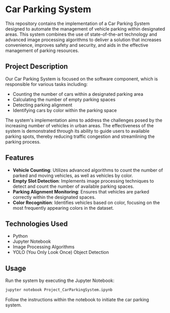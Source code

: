 # Car Parking System

This repository contains the implementation of a Car Parking System designed to automate the management of vehicle parking within designated areas. This system combines the use of state-of-the-art technology and advanced image processing algorithms to deliver a solution that increases convenience, improves safety and security, and aids in the effective management of parking resources.

## Project Description

Our Car Parking System is focused on the software component, which is responsible for various tasks including:

- Counting the number of cars within a designated parking area
- Calculating the number of empty parking spaces
- Detecting parking alignment
- Identifying cars by color within the parking space

The system's implementation aims to address the challenges posed by the increasing number of vehicles in urban areas. The effectiveness of the system is demonstrated through its ability to guide users to available parking spots, thereby reducing traffic congestion and streamlining the parking process.

## Features

- **Vehicle Counting**: Utilizes advanced algorithms to count the number of parked and moving vehicles, as well as vehicles by color.
- **Empty Slot Detection**: Implements image processing techniques to detect and count the number of available parking spaces.
- **Parking Alignment Monitoring**: Ensures that vehicles are parked correctly within the designated spaces.
- **Color Recognition**: Identifies vehicles based on color, focusing on the most frequently appearing colors in the dataset.

## Technologies Used

- Python
- Jupyter Notebook
- Image Processing Algorithms
- YOLO (You Only Look Once) Object Detection


## Usage

Run the system by executing the Jupyter Notebook:

```bash
jupyter notebook Project_CarParkingSystem.ipynb
```

Follow the instructions within the notebook to initiate the car parking system.
